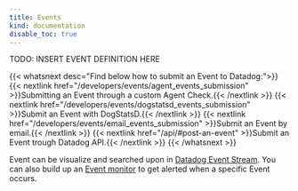 ```yaml
---
title: Events
kind: documentation
disable_toc: true
---
```


TODO: INSERT EVENT DEFINITION HERE

{{< whatsnext desc="Find below how to submit an Event to Datadog:">}}
    {{< nextlink href="/developers/events/agent_events_submission" >}}Submitting an Event through a custom Agent Check.{{< /nextlink >}}
    {{< nextlink href="/developers/events/dogstatsd_events_submission" >}}Submit an Event with DogStatsD.{{< /nextlink >}}
    {{< nextlink href="/developers/events/email_events_submission" >}}Submit an Event by email.{{< /nextlink >}}
    {{< nextlink href="/api/#post-an-event" >}}Submit an Event trough Datadog API.{{< /nextlink >}}
{{< /whatsnext >}}

Event can be visualize and searched upon in [Datadog Event Stream][1]. You can also build up an [Event monitor][2] to get alerted when a specific Event occurs.

[1]: /graphing/event_stream
[2]: /monitors/monitor_types/event
